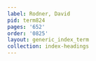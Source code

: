 ```yaml
---
label: Rodner, David
pid: term824
pages: '652'
order: '0825'
layout: generic_index_term
collection: index-headings
---
```

